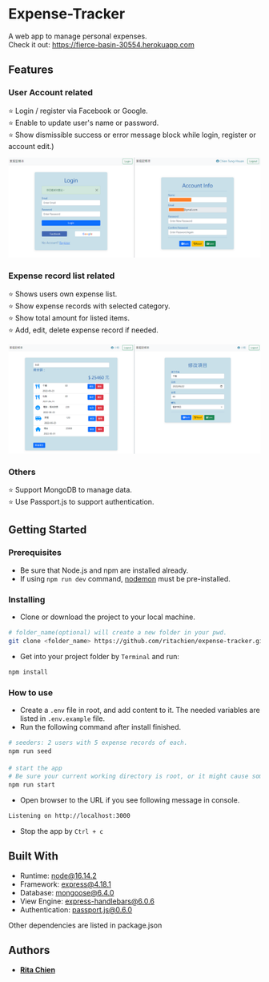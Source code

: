 # Expense-Tracker
A web app to manage personal expenses.  
Check it out: https://fierce-basin-30554.herokuapp.com  

## Features  
### User Account related  
:star: Login / register via Facebook or Google.  
:star: Enable to update user's name or password.  
:star: Show dismissible success or error message block while login, register or account edit.)  

![user feature](./user.png)  

### Expense record list related  
:star: Shows users own expense list.  
:star: Show expense records with selected category.  
:star: Show total amount for listed items.  
:star: Add, edit, delete expense record if needed.  

![user feature](./record.png)  

### Others  
:star: Support MongoDB to manage data.  
:star: Use Passport.js to support authentication.  

## Getting Started  
### Prerequisites  
* Be sure that Node.js and npm are installed already.  
* If using `npm run dev` command, [nodemon](https://www.npmjs.com/package/nodemon) must be pre-installed.  

### Installing  
* Clone or download the project to your local machine.  
```bash
# folder_name(optional) will create a new folder in your pwd.
git clone <folder_name> https://github.com/ritachien/expense-tracker.git
```
* Get into your project folder by `Terminal` and run:  
```bash
npm install
```

### How to use  
* Create a `.env` file in root, and add content to it. The needed variables are listed in `.env.example` file.  
* Run the following command after install finished.  
```bash
# seeders: 2 users with 5 expense records of each.
npm run seed

# start the app
# Be sure your current working directory is root, or it might cause some path loading error!
npm run start
```
* Open browser to the URL if you see following message in console.  
```bash
Listening on http://localhost:3000
```
* Stop the app by `Ctrl + c`  

## Built With
* Runtime: node@16.14.2  
* Framework: express@4.18.1  
* Database: mongoose@6.4.0  
* View Engine: express-handlebars@6.0.6  
* Authentication: passport.js@0.6.0


Other dependencies are listed in package.json


## Authors
* [**Rita Chien**](https://github.com/ritachien) 
